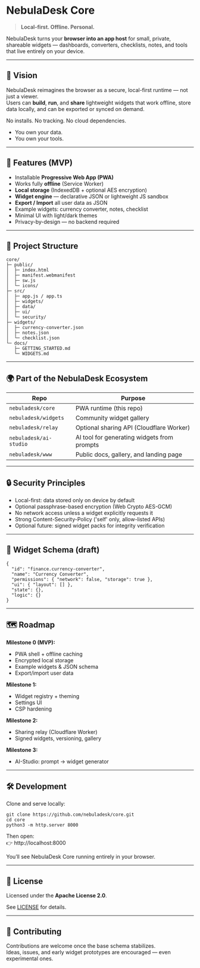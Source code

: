 # NebulaDesk Core

> **Local-first. Offline. Personal.**  

NebulaDesk turns your **browser into an app host** for small, private, shareable widgets — dashboards, converters, checklists, notes, and tools that live entirely on your device.

---

## 🌌 Vision

NebulaDesk reimagines the browser as a secure, local-first runtime — not just a viewer.  
Users can **build**, **run**, and **share** lightweight widgets that work offline, store data locally, and can be exported or synced on demand.

No installs. No tracking. No cloud dependencies.

- You own your data.  
- You own your tools.

---

## 🚀 Features (MVP)

- Installable **Progressive Web App (PWA)**
- Works fully **offline** (Service Worker)
- **Local storage** (IndexedDB + optional AES encryption)
- **Widget engine** — declarative JSON or lightweight JS sandbox
- **Export / Import** all user data as JSON
- Example widgets: currency converter, notes, checklist
- Minimal UI with light/dark themes
- Privacy-by-design — no backend required

---

## 🧱 Project Structure

```
core/
├─ public/
│  ├─ index.html
│  ├─ manifest.webmanifest
│  ├─ sw.js
│  └─ icons/
├─ src/
│  ├─ app.js / app.ts
│  ├─ widgets/
│  ├─ data/
│  ├─ ui/
│  └─ security/
├─ widgets/
│  ├─ currency-converter.json
│  ├─ notes.json
│  └─ checklist.json
└─ docs/
   ├─ GETTING_STARTED.md
   └─ WIDGETS.md
```

---

## 🌍 Part of the NebulaDesk Ecosystem

| Repo | Purpose |
|------|----------|
| `nebuladesk/core` | PWA runtime (this repo) |
| `nebuladesk/widgets` | Community widget gallery |
| `nebuladesk/relay` | Optional sharing API (Cloudflare Worker) |
| `nebuladesk/ai-studio` | AI tool for generating widgets from prompts |
| `nebuladesk/www` | Public docs, gallery, and landing page |

---

## 🔒 Security Principles

- Local-first: data stored only on device by default  
- Optional passphrase-based encryption (Web Crypto AES-GCM)  
- No network access unless a widget explicitly requests it  
- Strong Content-Security-Policy ('self' only, allow-listed APIs)  
- Optional future: signed widget packs for integrity verification  

---

## 🧩 Widget Schema (draft)

```
{
  "id": "finance.currency-converter",
  "name": "Currency Converter",
  "permissions": { "network": false, "storage": true },
  "ui": { "layout": [] },
  "state": {},
  "logic": {}
}
```

---

## 🗺️ Roadmap

**Milestone 0 (MVP):**
- PWA shell + offline caching  
- Encrypted local storage  
- Example widgets & JSON schema  
- Export/import user data  

**Milestone 1:**
- Widget registry + theming  
- Settings UI  
- CSP hardening  

**Milestone 2:**
- Sharing relay (Cloudflare Worker)  
- Signed widgets, versioning, gallery  

**Milestone 3:**
- AI-Studio: prompt → widget generator  

---

## 🛠️ Development

Clone and serve locally:

```
git clone https://github.com/nebuladesk/core.git
cd core
python3 -m http.server 8000
```

Then open:  
👉 http://localhost:8000

You’ll see NebulaDesk Core running entirely in your browser.

---

## 🧾 License

Licensed under the **Apache License 2.0**.  

See [LICENSE](LICENSE) for details.

---

## 👥 Contributing

Contributions are welcome once the base schema stabilizes.  
Ideas, issues, and early widget prototypes are encouraged — even experimental ones.
